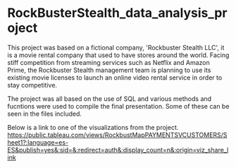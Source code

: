 # RockBusterStealth_data_analysis_project
This project was based on a fictional company, 'Rockbuster Stealth LLC', it is a movie rental company that used to have stores around the world. Facing stiff competition from streaming services such as Netflix and Amazon Prime, the Rockbuster Stealth management team is planning to use its existing movie licenses to launch an online video rental service in order to stay competitive.

The project was all based on the use of SQL and various methods and fucntions were used to compile the final presentation. Some of these can be seen in the files included.

Below is a link to one of the visualizations from the project.
https://public.tableau.com/views/RockbustMapPAYMENTSVCUSTOMERS/Sheet1?:language=es-ES&publish=yes&:sid=&:redirect=auth&:display_count=n&:origin=viz_share_link
